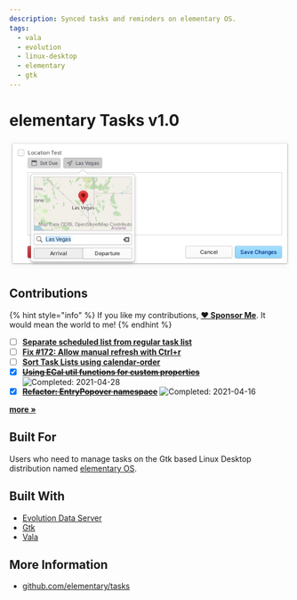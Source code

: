 ```yaml
---
description: Synced tasks and reminders on elementary OS.
tags:
  - vala
  - evolution
  - linux-desktop
  - elementary
  - gtk
---
```


# elementary Tasks v1.0

![elementary Tasks supports location based reminders](../.gitbook/assets/io.elementary.tasks.png)

## Contributions

{% hint style="info" %}
If you like my contributions, [**❤️ Sponsor Me**](https://github.com/sponsors/marbetschar). It would mean the world to me!
{% endhint %}

* [ ] [**Separate scheduled list from regular task list**](https://github.com/elementary/tasks/pull/274)
* [ ] [**Fix \#172: Allow manual refresh with Ctrl+r**](https://github.com/elementary/tasks/pull/200)
* [ ] [**Sort Task Lists using calendar-order**](https://github.com/elementary/tasks/pull/192)
* [x] [~~**Using ECal util functions for custom properties**~~](https://github.com/elementary/tasks/pull/229) ![Completed: 2021-04-28](https://img.shields.io/badge/completed-2021--04--28-lightgrey?style=social)
* [x] [~~**Refactor: EntryPopover namespace**~~](https://github.com/elementary/tasks/pull/218) ![Completed: 2021-04-16](https://img.shields.io/badge/completed-2021--04--16-lightgrey?style=social)

[**more »**](../contributions.md#elementary-tasks)

## Built For

Users who need to manage tasks on the Gtk based Linux Desktop distribution named [elementary OS](https://elementary.io/).

## Built With

* [Evolution Data Server](https://gitlab.gnome.org/GNOME/evolution-data-server)
* [Gtk](https://www.gtk.org/)
* [Vala](https://wiki.gnome.org/Projects/Vala/Tutorial)

## More Information

* [github.com/elementary/tasks](https://github.com/elementary/tasks/)

